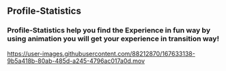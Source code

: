 ## Profile-Statistics
### Profile-Statistics help you find the Experience in fun way by using animation you will get your experience in transition way! 
https://user-images.githubusercontent.com/88212870/167633138-9b5a418b-80ab-485d-a245-4796ac017a0d.mov
